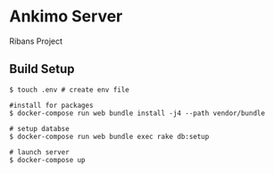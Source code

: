 # Ankimo Server
> 
Ribans Project

## Build Setup

~~~
$ touch .env # create env file

#install for packages
$ docker-compose run web bundle install -j4 --path vendor/bundle

# setup databse
$ docker-compose run web bundle exec rake db:setup

# launch server
$ docker-compose up
~~~
